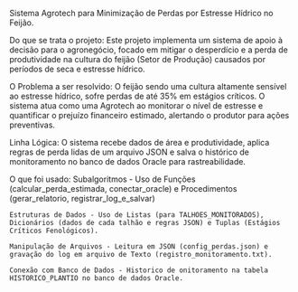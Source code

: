 Sistema Agrotech para Minimização de Perdas por Estresse Hídrico no Feijão.

Do que se trata o projeto: 
    Este projeto implementa um sistema de apoio à decisão para o agronegócio, focado em mitigar o desperdício e a perda de produtividade na cultura do feijão (Setor de Produção) causados por períodos de seca e estresse hídrico.

O Problema a ser resolvido:
    O feijão sendo uma cultura altamente sensível ao estresse hídrico, sofre perdas de até 35% em estágios críticos. O sistema atua como uma Agrotech ao monitorar o nível de estresse e quantificar o prejuízo financeiro estimado, alertando o produtor para ações preventivas.

Linha Lógica:
    O sistema recebe dados de área e produtividade, aplica regras de perda lidas de um arquivo JSON e salva o histórico de monitoramento no banco de dados Oracle para rastreabilidade.

O que foi usado:
    Subalgoritmos - Uso de Funções (calcular_perda_estimada, conectar_oracle) e Procedimentos (gerar_relatorio, registrar_log_e_salvar)

    Estruturas de Dados - Uso de Listas (para TALHOES_MONITORADOS), Dicionários (dados de cada talhão e regras JSON) e Tuplas (Estágios Críticos Fenológicos).

    Manipulação de Arquivos - Leitura em JSON (config_perdas.json) e gravação do log em arquivo de Texto (registro_monitoramento.txt).

    Conexão com Banco de Dados - Historico de onitoramento na tabela HISTORICO_PLANTIO no banco de dados Oracle.